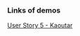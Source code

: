 ### Links of demos
[User Story 5 - Kaoutar](https://drive.google.com/file/d/1lkuYErlCbfh-7RO__3EouJVk2PZkzJWH/view?usp=sharing)
